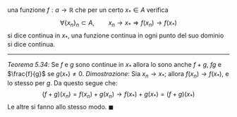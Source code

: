 una funzione $f:a\to\mathbb{R}$ che per un certo $x_{*}\in A$ verifica $$
\forall \left\{ x_{n} \right\}_{n} \subset A,\qquad x_{ n}\to x_{*}\Rightarrow f(x_{n})\to f(x_{*})  
$$ si dice continua in $x_{*}$, una funzione continua in ogni punto del suo dominio si dice continua.

---
*Teorema 5.34*: 
Se $f$ e $g$ sono continue in $x_{*}$ allora lo sono anche $f+g$, $fg$ e $\frac{f}{g}$ se $g(x_{*})\neq 0$.
*Dimostrazione*:
Sia $x_{n}\to x_{*}$; allora $f(x_{n})\to f(x_{*})$, e lo stesso per $g$. Da questo segue che: $$
(f+g)(x_{n})=f(x_{n})+g(x_{n})\to f(x_{*})+g(x_{*})=(f+g)(x_{*})
$$
Le altre si fanno allo stesso modo. $\blacksquare$
